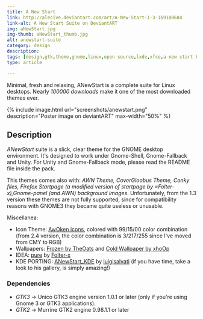 ```yaml
---
title: A New Start
link: http://alecive.deviantart.com/art/A-New-Start-1-3-169100684
link-alt: A New Start Suite on DeviantART
img: aNewStart.jpg
img-thumb: aNewStart_thumb.jpg
alt: anewstart-suite
category: design
description:
tags: [design,gtk,theme,gnome,linux,open source,lxde,xfce,a new start blood,gtk2,gtk3]
type: article

---
```


Minimal, fresh and relaxing, ANewStart is a complete suite for Linux desktops. Nearly *100000 downloads* make it one of the most downloaded themes ever.

{% include image.html url="screenshots/anewstart.png" description="Poster image on deviantART" max-width="50%" %}

## Description

*ANewStart* suite is a slick, clear theme for the GNOME desktop environment. It's designed to work under Gnome-Shell, Gnome-Fallback and Unity. For Unity and Gnome-Fallback mode, please read the README file inside the pack.

This themes comes also with: _AWN Theme, CoverGloobus Theme, Conky files, Firefox Startpage (a modified version of startpage by =Folter-x),Gnome-panel (and AWN) background images_. Unfortunately, from the 1.3 version these themes are not fully supported, since for compatibility reasons with GNOME3 they became quite useless or unusable.

Miscellanea:

  * Icon Theme: [AwOken icons](http://alecive.github.io/design/2012/09/01/Awoken-icons/), colored with 99/15/00 color combination (from 2.4 version, the color combination is 3/217/255 since I've moved from CMY to RGB)
  * Wallpapers: [Frozen by TheOats](http://theoats.deviantart.com/art/Frozen-148293611) and [Cold Wallpaper by xhoOp](http://xhoop.deviantart.com/art/Cold-Wallpaper-271689860)
  * IDEA: [pure](http://www.deviantart.com/deviation/161401583/) by [Folter-x](http://folter-x.deviantart.com/)
  * KDE PORTING: [ANewStart_KDE](http://lgsalvati.deviantart.com/art/AnewStart-Kde-1-0-303043841) by [luigisalvati](http://lgsalvati.deviantart.com/) (if you have time, take a look to his gallery, is simply amazing!)

### Dependencies

  * *GTK3* -> Unico GTK3 engine version 1.0.1 or later (only if you're using Gnome 3 or GTK3 applications).
  * *GTK2* -> Murrine GTK2 engine 0.98.1.1 or later
